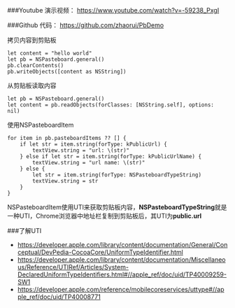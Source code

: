 ###Youtube 演示视频：
https://www.youtube.com/watch?v=-59238_PxgI

###Github 代码：
https://github.com/zhaorui/PbDemo


拷贝内容到剪贴板
```
let content = "hello world"
let pb = NSPasteboard.general()
pb.clearContents()
pb.writeObjects([content as NSString])
```
从剪贴板读取内容
```
let pb = NSPasteboard.general()
let content = pb.readObjects(forClasses: [NSString.self], options: nil)
```
使用NSPasteboardItem
```
for item in pb.pasteboardItems ?? [] {
    if let str = item.string(forType: kPublicUrl) {
        textView.string = "url: \(str)"
    } else if let str = item.string(forType: kPublicUrlName) {
        textView.string = "url name: \(str)"
    } else {
        let str = item.string(forType: NSPasteboardTypeString)
        textView.string = str
    }
}
```
NSPasteboardItem使用UTI来获取剪贴板内容，**NSPasteboardTypeString**就是一种UTI，Chrome浏览器中地址栏复制到剪贴板后，其UTI为**public.url**

###了解UTI
* https://developer.apple.com/library/content/documentation/General/Conceptual/DevPedia-CocoaCore/UniformTypeIdentifier.html
* https://developer.apple.com/library/content/documentation/Miscellaneous/Reference/UTIRef/Articles/System-DeclaredUniformTypeIdentifiers.html#//apple_ref/doc/uid/TP40009259-SW1
* https://developer.apple.com/reference/mobilecoreservices/uttype#//apple_ref/doc/uid/TP40008771
